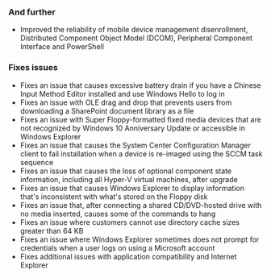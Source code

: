### And further
- Improved the reliability of mobile device management disenrollment, Distributed Component Object Model (DCOM), Peripheral Component Interface and PowerShell

### Fixes issues
- Fixes an issue that causes excessive battery drain if you have a Chinese Input Method Editor installed and use Windows Hello to log in
- Fixes an issue with OLE drag and drop that prevents users from downloading a SharePoint document library as a file
- Fixes an issue with Super Floppy-formatted fixed media devices that are not recognized by Windows 10 Anniversary Update or accessible in Windows Explorer
- Fixes an issue that causes the System Center Configuration Manager client to fail installation when a device is re-imaged using the SCCM task sequence
- Fixes an issue that causes the loss of optional component state information, including all Hyper-V virtual machines, after upgrade
- Fixes an issue that causes Windows Explorer to display information that's inconsistent with what's stored on the Floppy disk
- Fixes an issue that, after connecting a shared CD/DVD-hosted drive with no media inserted, causes some of the commands to hang
- Fixes an issue where customers cannot use directory cache sizes greater than 64 KB
- Fixes an issue where Windows Explorer sometimes does not prompt for credentials when a user logs on using a Microsoft account
- Fixes additional issues with application compatibility and Internet Explorer